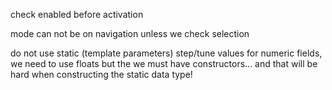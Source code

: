 
check enabled before activation

mode can not be on navigation unless we check selection

do not use static (template parameters) step/tune values for numeric fields, we need to use floats
but the we must have constructors... and that will be hard when constructing the static data type!
